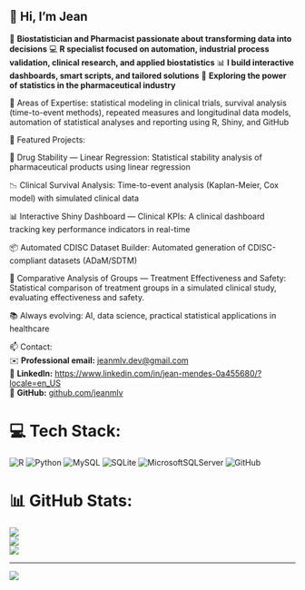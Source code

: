 ## 👋 Hi, I’m Jean  

🎯 **Biostatistician and Pharmacist passionate about transforming data into decisions**
💻 **R specialist focused on automation, industrial process validation, clinical research, and applied biostatistics**
📊 **I build interactive dashboards, smart scripts, and tailored solutions**
🔬 **Exploring the power of statistics in the pharmaceutical industry** 

🧪 Areas of Expertise: statistical modeling in clinical trials, survival analysis (time-to-event methods), repeated measures and longitudinal data models, automation of statistical analyses and reporting using R, Shiny, and GitHub

🔗 Featured Projects:

🧪 Drug Stability — Linear Regression: Statistical stability analysis of pharmaceutical products using linear regression

📉 Clinical Survival Analysis: Time-to-event analysis (Kaplan-Meier, Cox model) with simulated clinical data

📊 Interactive Shiny Dashboard — Clinical KPIs: A clinical dashboard tracking key performance indicators in real-time

📦 Automated CDISC Dataset Builder: Automated generation of CDISC-compliant datasets (ADaM/SDTM)

🧪 Comparative Analysis of Groups — Treatment Effectiveness and Safety: Statistical comparison of treatment groups in a simulated clinical study, evaluating effectiveness and safety.

📚 Always evolving: AI, data science, practical statistical applications in healthcare

📫 Contact:  
✉️ **Professional email:** [jeanmlv.dev@gmail.com](mailto:jeanmlv.dev@gmail.com)  
🔗 **LinkedIn:** https://www.linkedin.com/in/jean-mendes-0a455680/?locale=en_US  
🐙 **GitHub:** [github.com/jeanmlv](https://github.com/jeanmlv)  

# 💻 Tech Stack:
![R](https://img.shields.io/badge/r-%23276DC3.svg?style=for-the-badge&logo=r&logoColor=white) ![Python](https://img.shields.io/badge/python-3670A0?style=for-the-badge&logo=python&logoColor=ffdd54) ![MySQL](https://img.shields.io/badge/mysql-4479A1.svg?style=for-the-badge&logo=mysql&logoColor=white) ![SQLite](https://img.shields.io/badge/sqlite-%2307405e.svg?style=for-the-badge&logo=sqlite&logoColor=white) ![MicrosoftSQLServer](https://img.shields.io/badge/Microsoft%20SQL%20Server-CC2927?style=for-the-badge&logo=microsoft%20sql%20server&logoColor=white) ![GitHub](https://img.shields.io/badge/github-%23121011.svg?style=for-the-badge&logo=github&logoColor=white)
# 📊 GitHub Stats:
![](https://github-readme-stats.vercel.app/api?username=jeanmlv&theme=merko&hide_border=false&include_all_commits=false&count_private=false)<br/>
![](https://nirzak-streak-stats.vercel.app/?user=jeanmlv&theme=merko&hide_border=false)<br/>
![](https://github-readme-stats.vercel.app/api/top-langs/?username=jeanmlv&theme=merko&hide_border=false&include_all_commits=false&count_private=false&layout=compact)

---
[![](https://visitcount.itsvg.in/api?id=jeanmlv&icon=0&color=0)](https://visitcount.itsvg.in)

<!-- Proudly created with GPRM ( https://gprm.itsvg.in ) -->
